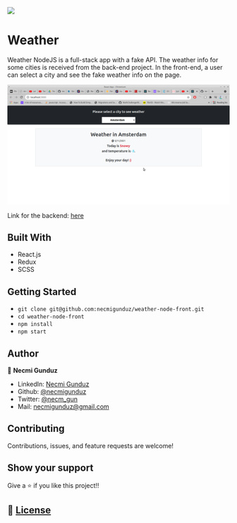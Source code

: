 ![](https://img.shields.io/badge/Microverse-blueviolet)

# Weather

Weather NodeJS is a full-stack app with a fake API. The weather info for some cities is received from the back-end project. In the front-end, a user can select a city and see the fake weather info on the page. 

![screenshot](https://github.com/necmigunduz/weather-node-front/blob/master/screenshot.png)

Link for the backend: [here](https://github.com/necmigunduz/weather-nodejs)

## Built With

- React.js
- Redux
- SCSS

## Getting Started

- `git clone git@github.com:necmigunduz/weather-node-front.git`
- `cd weather-node-front`
- `npm install`
- `npm start`

## Author

👤 **Necmi Gunduz**

- LinkedIn: [Necmi Gunduz](https://www.linkedin.com/in/necmigunduz/)
- Github: [@necmigunduz](https://github.com/necmigunduz/)
- Twitter: [@necm_gun](https://twitter.com/necm_gun)
- Mail: [necmigunduz@gmail.com](necmigunduz@gmail.com)

## Contributing

Contributions, issues, and feature requests are welcome!

## Show your support

Give a ⭐️ if you like this project!!

## 📝 [License](https://creativecommons.org/licenses/by-nc-nd/4.0/)
